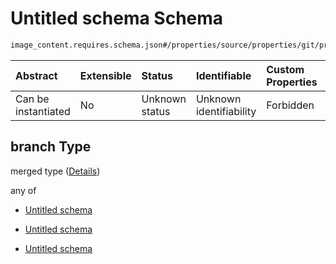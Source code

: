 # Untitled schema Schema

```txt
image_content.requires.schema.json#/properties/source/properties/git/properties/branch
```



| Abstract            | Extensible | Status         | Identifiable            | Custom Properties | Additional Properties | Access Restrictions | Defined In                                                                                                |
| :------------------ | :--------- | :------------- | :---------------------- | :---------------- | :-------------------- | :------------------ | :-------------------------------------------------------------------------------------------------------- |
| Can be instantiated | No         | Unknown status | Unknown identifiability | Forbidden         | Allowed               | none                | [image\_content.requires.schema.json\*](../out/image_content.requires.schema.json "open original schema") |

## branch Type

merged type ([Details](image_content-1-properties-source-properties-git-properties-branch.md))

any of

*   [Untitled schema](image_content-1-properties-source-properties-git-properties-branch-anyof-0.md "check type definition")

*   [Untitled schema](image_content-1-properties-source-properties-git-properties-branch-anyof-1.md "check type definition")

*   [Untitled schema](image_content-1-properties-source-properties-git-properties-branch-anyof-2.md "check type definition")
